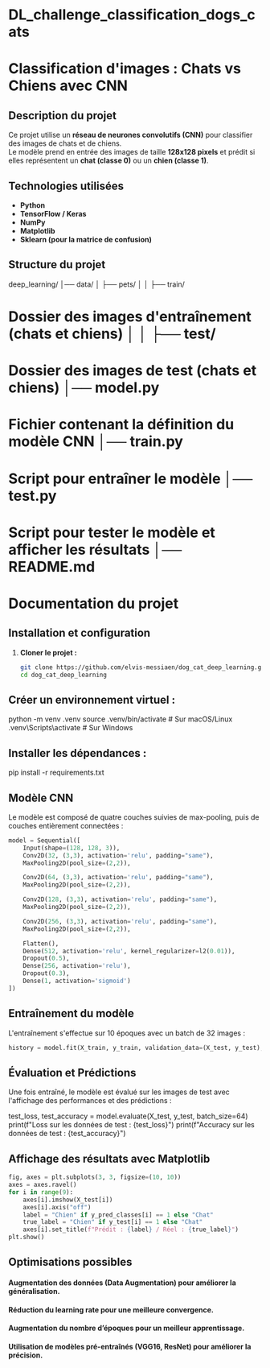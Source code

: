 # DL_challenge_classification_dogs_cats
# **Classification d'images : Chats vs Chiens avec CNN**

## **Description du projet**
Ce projet utilise un **réseau de neurones convolutifs (CNN)** pour classifier des images de chats et de chiens.  
Le modèle prend en entrée des images de taille **128x128 pixels** et prédit si elles représentent un **chat (classe 0)** ou un **chien (classe 1)**.

## **Technologies utilisées**
- **Python**  
- **TensorFlow / Keras**  
- **NumPy**  
- **Matplotlib**  
- **Sklearn (pour la matrice de confusion)**  

## **Structure du projet**


deep_learning/ │── data/ │ ├── pets/ │ │ ├── train/ 
# Dossier des images d'entraînement (chats et chiens) │ │ ├── test/ 
# Dossier des images de test (chats et chiens) │── model.py  
# Fichier contenant la définition du modèle CNN │── train.py  
# Script pour entraîner le modèle │── test.py  
# Script pour tester le modèle et afficher les résultats │── README.md  
# Documentation du projet


## **Installation et configuration**
1. **Cloner le projet :**  
   ```bash
   git clone https://github.com/elvis-messiaen/dog_cat_deep_learning.git
   cd dog_cat_deep_learning

## Créer un environnement virtuel :
python -m venv .venv
source .venv/bin/activate  # Sur macOS/Linux
.venv\Scripts\activate     # Sur Windows

## Installer les dépendances :
pip install -r requirements.txt

## Modèle CNN
Le modèle est composé de quatre couches suivies de max-pooling, puis de couches entièrement connectées :

```python
model = Sequential([
    Input(shape=(128, 128, 3)),  
    Conv2D(32, (3,3), activation='relu', padding="same"),
    MaxPooling2D(pool_size=(2,2)),

    Conv2D(64, (3,3), activation='relu', padding="same"),
    MaxPooling2D(pool_size=(2,2)),

    Conv2D(128, (3,3), activation='relu', padding="same"),
    MaxPooling2D(pool_size=(2,2)),

    Conv2D(256, (3,3), activation='relu', padding="same"),
    MaxPooling2D(pool_size=(2,2)),

    Flatten(),
    Dense(512, activation='relu', kernel_regularizer=l2(0.01)),
    Dropout(0.5),
    Dense(256, activation='relu'),
    Dropout(0.3),
    Dense(1, activation='sigmoid')
])
```

## Entraînement du modèle
L'entraînement s'effectue sur 10 époques avec un batch de 32 images :
```python
history = model.fit(X_train, y_train, validation_data=(X_test, y_test), epochs=10, batch_size=32)
```

## Évaluation et Prédictions
Une fois entraîné, le modèle est évalué sur les images de test avec l'affichage des performances et des prédictions :

test_loss, test_accuracy = model.evaluate(X_test, y_test, batch_size=64)
print(f"Loss sur les données de test : {test_loss}")
print(f"Accuracy sur les données de test : {test_accuracy}")

## Affichage des résultats avec Matplotlib
```python
fig, axes = plt.subplots(3, 3, figsize=(10, 10))
axes = axes.ravel()
for i in range(9):
    axes[i].imshow(X_test[i])
    axes[i].axis("off")
    label = "Chien" if y_pred_classes[i] == 1 else "Chat"
    true_label = "Chien" if y_test[i] == 1 else "Chat"
    axes[i].set_title(f"Prédit : {label} / Réel : {true_label}")
plt.show()
```

## Optimisations possibles

#### Augmentation des données (Data Augmentation) pour améliorer la généralisation.
#### Réduction du learning rate pour une meilleure convergence.
#### Augmentation du nombre d’époques pour un meilleur apprentissage.
#### Utilisation de modèles pré-entraînés (VGG16, ResNet) pour améliorer la précision.
